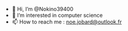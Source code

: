 - 👋 Hi, I’m @Nokino39400
- 👀 I’m interested in computer science
- 📫 How to reach me : noe.jobard@outlook.fr

<!---
Nokino39400/Nokino39400 is a ✨ special ✨ repository because its `README.md` (this file) appears on your GitHub profile.
You can click the Preview link to take a look at your changes.
--->
